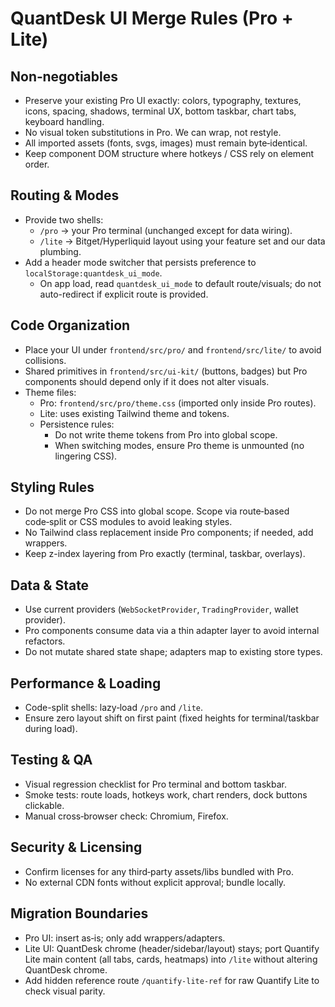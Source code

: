 QuantDesk UI Merge Rules (Pro + Lite)
=====================================

Non‑negotiables
---------------
- Preserve your existing Pro UI exactly: colors, typography, textures, icons, spacing, shadows, terminal UX, bottom taskbar, chart tabs, keyboard handling.
- No visual token substitutions in Pro. We can wrap, not restyle.
- All imported assets (fonts, svgs, images) must remain byte‑identical.
- Keep component DOM structure where hotkeys / CSS rely on element order.

Routing & Modes
---------------
- Provide two shells:
  - `/pro` → your Pro terminal (unchanged except for data wiring).
  - `/lite` → Bitget/Hyperliquid layout using your feature set and our data plumbing.
- Add a header mode switcher that persists preference to `localStorage:quantdesk_ui_mode`.
  - On app load, read `quantdesk_ui_mode` to default route/visuals; do not auto-redirect if explicit route is provided.

Code Organization
-----------------
- Place your UI under `frontend/src/pro/` and `frontend/src/lite/` to avoid collisions.
- Shared primitives in `frontend/src/ui-kit/` (buttons, badges) but Pro components should depend only if it does not alter visuals.
- Theme files:
  - Pro: `frontend/src/pro/theme.css` (imported only inside Pro routes).
  - Lite: uses existing Tailwind theme and tokens.
  - Persistence rules:
    - Do not write theme tokens from Pro into global scope.
    - When switching modes, ensure Pro theme is unmounted (no lingering CSS).

Styling Rules
-------------
- Do not merge Pro CSS into global scope. Scope via route‑based code‑split or CSS modules to avoid leaking styles.
- No Tailwind class replacement inside Pro components; if needed, add wrappers.
- Keep z-index layering from Pro exactly (terminal, taskbar, overlays).

Data & State
------------
- Use current providers (`WebSocketProvider`, `TradingProvider`, wallet provider).
- Pro components consume data via a thin adapter layer to avoid internal refactors.
- Do not mutate shared state shape; adapters map to existing store types.

Performance & Loading
---------------------
- Code-split shells: lazy‑load `/pro` and `/lite`.
- Ensure zero layout shift on first paint (fixed heights for terminal/taskbar during load).

Testing & QA
------------
- Visual regression checklist for Pro terminal and bottom taskbar.
- Smoke tests: route loads, hotkeys work, chart renders, dock buttons clickable.
- Manual cross‑browser check: Chromium, Firefox.

Security & Licensing
--------------------
- Confirm licenses for any third‑party assets/libs bundled with Pro.
- No external CDN fonts without explicit approval; bundle locally.

Migration Boundaries
--------------------
- Pro UI: insert as‑is; only add wrappers/adapters.
- Lite UI: QuantDesk chrome (header/sidebar/layout) stays; port Quantify Lite main content (all tabs, cards, heatmaps) into `/lite` without altering QuantDesk chrome.
- Add hidden reference route `/quantify-lite-ref` for raw Quantify Lite to check visual parity.


